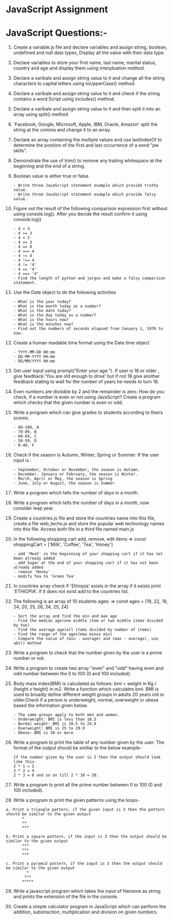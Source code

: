 # JavaScript Assignment 
# JavaScript Questions:-

01. Create a variable.js file and declare variables and assign string, boolean, undefined and null data types, Display all the value with their data type.

02. Declare variables to store your first name, last name, marital status, country and age and display them using interploation method.

03. Declare a varibale and assign string value to it and change all the string characters to capital letters using toUpperCase() method.

04. Declare a varibale and assign string value to it and check if the string contains a word Script using includes() method.

05. Declare a varibale and assign string value to it and then split it into an array using split() method

06. 'Facebook, Google, Microsoft, Apple, IBM, Oracle, Amazon' split the string at the comma and change it to an array.

07. Declare an array containing the multiple values and use lastIndexOf to determine the position of the first and last occurrence of a word "pw skills".

08. Demonstrate the use of trim() to remove any trailing whitespace at the beginning and the end of a string.

09. Boolean value is either true or false.
    ```
    - Write three JavaScript statement example which provide truthy value.
    - Write three JavaScript statement example which provide falsy value.
    ```

10. Figure out the result of the following comparison expression first without using console.log(). After you decide the result confirm it using console.log()
    ```
    - 4 > 3
    - 4 >= 3
    - 4 < 3
    - 4 <= 3
    - 4 == 4
    - 4 === 4
    - 4 != 4
    - 4 !== 4
    - 4 != '4'
    - 4 == '4'
    - 4 === '4'
    - Find the length of python and jargon and make a falsy comparison statement.
    ```

11. Use the Date object to do the following activities
    ```
    - What is the year today?
    - What is the month today as a number?
    - What is the date today?
    - What is the day today as a number?
    - What is the hours now?
    - What is the minutes now?
    - Find out the numbers of seconds elapsed from January 1, 1970 to now.
    ```

12. Create a human readable time format using the Date time object
    ```
    - YYYY-MM-DD HH:mm
    - DD-MM-YYYY HH:mm
    - DD/MM/YYYY HH:mm
    ```

13. Get user input using prompt(“Enter your age:”). If user is 18 or older , give feedback:'You are old enough to drive' but if not 18 give another feedback stating to wait for the number of years he needs to turn 18.

14. Even numbers are divisible by 2 and the remainder is zero. How do you check, if a number is even or not using JavaScript? Create a program which checks that the given number is even or odd.

15. Write a program which can give grades to students according to theirs scores:
    ```
    - 80-100, A
    - 70-89, B
    - 60-69, C
    - 50-59, D
    - 0-49, F
    ```

16. Check if the season is Autumn, Winter, Spring or Summer. If the user input is :
    ```
    - September, October or November, the season is Autumn.
    - December, January or February, the season is Winter.
    - March, April or May, the season is Spring
    - June, July or August, the season is Summer
    ```

17. Write a program which tells the number of days in a month.

18. Write a program which tells the number of days in a month, now consider leap year.

19. Create a countries.js file and store the countries name into this file, create a file web_techs.js and store the popular web technology names into this file. Access both file in a third file named main.js

20. In the following shopping cart add, remove, edit items
    => const shoppingCart = ['Milk', 'Coffee', 'Tea', 'Honey']
    ```
    - add 'Meat' in the beginning of your shopping cart if it has not been already added
    - add Sugar at the end of your shopping cart if it has not been already added
    - remove 'Honey'
    - modify Tea to 'Green Tea'
    ```

21. In countries array check if 'Ethiopia' exists in the array if it exists print 'ETHIOPIA'. If it does not exist add to the countries list.

22. The following is an array of 10 students ages:
    => const ages = [19, 22, 19, 24, 20, 25, 26, 24, 25, 24]
    ```
    - Sort the array and find the min and max age
    - Find the median age(one middle item or two middle items divided by two)
    - Find the average age(all items divided by number of items)
    - Find the range of the ages(max minus min)
    - Compare the value of (min - average) and (max - average), use abs() method
    ```

23. Write a program to check that the number given by the user is a prime number or not.

24. Write a program to create two array "even" and "odd" having even and odd number between the 0 to 100 (0 and 100 included).

25. Body mass index(BMI) is calculated as follows: bmi = weight in Kg / (height x height) in m2. Write a function which calculates bmi. BMI is used to broadly define different weight groups in adults 20 years old or older.Check if a person is underweight, normal, overweight or obese based the information given below.
    ```
    - The same groups apply to both men and women.
    - Underweight: BMI is less than 18.5
    - Normal weight: BMI is 18.5 to 24.9
    - Overweight: BMI is 25 to 29.9
    - Obese: BMI is 30 or more
    ```

26. Write a program to print the table of any number given by the user. The format of the output should be smiliar to the below example-
	```
    If the number given by the user is 2 then the output should look like this-
	2 * 1 = 2
	2 * 2 = 4
	2 * 3 = 6 and so on till 2 * 10 = 20.
    ```

27. Write a program to print all the prime number between 0 to 100 (0 and 100 included).

28. Write a program to print the given patterns using the loops-

``` 
a. Print a triangle pattern, if the given input is 3 then the pattern should be similar to the given output
	   *
	   **
	   ***
	
b. Print a square pattern, if the input is 3 then the output should be similar to the given output
	   ***
	   ***
	   ***

c. Print a pyramid pattern, if the input is 3 then the output should be similar to the given output
	     *
	    ***
 	   *****
```

29. Write a javascript program which takes the input of filename as string and prints the extension of the file in the console.

30. Create a simple calculator program in JavaScript which can perform the addition, substraction, multiplication and division on given numbers.
